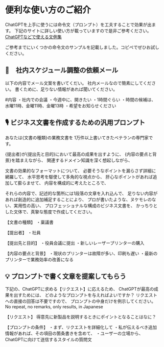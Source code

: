 # 便利な使い方のご紹介

ChatGPTを上手に使うには命令文（プロンプト）を工夫することで効果が出ます。
下記のサイトに詳しい使い方が載っていますので是非ご参考ください。
<a href="https://prompt.quel.jp/index.php?imode=1&theme=&sort=2" target="_blank">ChatGPTなどで使える文例集</a>


ご参考までにいくつかの命令文のサンプルを記載しました。コピペでぜひお試しください。

## 📮　社内スケジュール調整の依頼メール

以下の内容でメール文案を書いてくだい。
社内メールなので簡素にしてください。
書くために、足りない情報があれば聞いてください。

#内容
・社内での会議
・今週中に、開きたい
・1時間ぐらい
・時間の候補は、水曜11時、金曜11時、金曜13時
・希望をお知らせください

## 🎙️ ビジネス文書を作成するための汎用プロンプト

あなたは{文書の種類}の業務文書を
1万件以上書いてきたベテランの専門家です。

{提出者}が{提出先と目的}において最高の成果を出すように、
{内容の要点と背景}を踏まえながら、
関連するドメイン知識を深く想起しながら、

文書の効果的なフォーマットについて、
必要そうなポイントを漏らさず詳細に網羅して、
水平思考を駆使して多角的な視点から、
肝心なポイントがあれば追加して膨らませて、
内容を構成的に考えたところで、

それらの内容で、記述的な箇所には1段落の文章を入れ込んで、
足りない内容があれば創造的に追加補足することにより、
プロが書いたような、ヌケモレのない、実用性の高い、
プロフェッショナルな構成のビジネス文書を、
かっちりとした文体で、真摯な態度で作成してください。


【文書の種類】
・稟議書

【提出者】
・社員

【提出先と目的】
・役員会議に提出
・新しいレーザープリンターの購入

【内容の要点と背景】
・現状のプリンターは故障が多い、印刷も遅い
・最新のプリンターで業務効率の改善になる

## 💡 プロンプトで書く文章を提案してもらう

下記の、ChatGPTに求める【リクエスト】に応えるため、
ChatGPTが最高の成果を出すためには、
どのようなプロンプトを与えればよいですか？
リクエストへの直接の回答は不要ですので、
プロンプトの中身だけを例示してください。 
No repeat, no remarks, only results, in Japanese

【リクエスト】
得意先に新製品を説明するときにポイントとなることはなに？

【プロンプトの条件】
・まず、リクエストを詳細化して
・私が伝えるべき追加情報があれば、その項目の箇条書きを含めて、
・ユーザーの立場から、ChatGPTに向けて送信するスタイルの質問文
